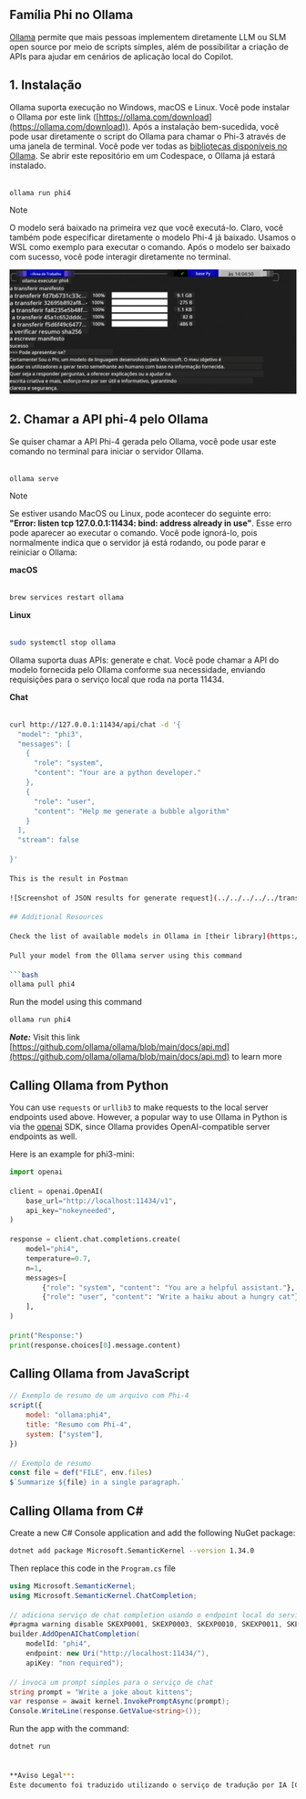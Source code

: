 <!--
CO_OP_TRANSLATOR_METADATA:
{
  "original_hash": "0b38834693bb497f96bf53f0d941f9a1",
  "translation_date": "2025-05-09T09:13:33+00:00",
  "source_file": "md/01.Introduction/02/04.Ollama.md",
  "language_code": "pt"
}
-->
## Família Phi no Ollama


[Ollama](https://ollama.com) permite que mais pessoas implementem diretamente LLM ou SLM open source por meio de scripts simples, além de possibilitar a criação de APIs para ajudar em cenários de aplicação local do Copilot.

## **1. Instalação**

Ollama suporta execução no Windows, macOS e Linux. Você pode instalar o Ollama por este link ([https://ollama.com/download](https://ollama.com/download)). Após a instalação bem-sucedida, você pode usar diretamente o script do Ollama para chamar o Phi-3 através de uma janela de terminal. Você pode ver todas as [bibliotecas disponíveis no Ollama](https://ollama.com/library). Se abrir este repositório em um Codespace, o Ollama já estará instalado.

```bash

ollama run phi4

```

> [!NOTE]
> O modelo será baixado na primeira vez que você executá-lo. Claro, você também pode especificar diretamente o modelo Phi-4 já baixado. Usamos o WSL como exemplo para executar o comando. Após o modelo ser baixado com sucesso, você pode interagir diretamente no terminal.

![run](../../../../../translated_images/ollama_run.b0be611de61f3bb3b42e22205cedf6714b0335ba9288e71d985bf9024f3c20f5.pt.png)

## **2. Chamar a API phi-4 pelo Ollama**

Se quiser chamar a API Phi-4 gerada pelo Ollama, você pode usar este comando no terminal para iniciar o servidor Ollama.

```bash

ollama serve

```

> [!NOTE]
> Se estiver usando MacOS ou Linux, pode acontecer do seguinte erro: **"Error: listen tcp 127.0.0.1:11434: bind: address already in use"**. Esse erro pode aparecer ao executar o comando. Você pode ignorá-lo, pois normalmente indica que o servidor já está rodando, ou pode parar e reiniciar o Ollama:

**macOS**

```bash

brew services restart ollama

```

**Linux**

```bash

sudo systemctl stop ollama

```

Ollama suporta duas APIs: generate e chat. Você pode chamar a API do modelo fornecida pelo Ollama conforme sua necessidade, enviando requisições para o serviço local que roda na porta 11434.

**Chat**

```bash

curl http://127.0.0.1:11434/api/chat -d '{
  "model": "phi3",
  "messages": [
    {
      "role": "system",
      "content": "Your are a python developer."
    },
    {
      "role": "user",
      "content": "Help me generate a bubble algorithm"
    }
  ],
  "stream": false
  
}'

This is the result in Postman

![Screenshot of JSON results for generate request](../../../../../translated_images/ollama_gen.bd58ab69d4004826e8cd31e17a3c59840df127b0a30ac9bb38325ac58c74caa5.pt.png)

## Additional Resources

Check the list of available models in Ollama in [their library](https://ollama.com/library).

Pull your model from the Ollama server using this command

```bash
ollama pull phi4
```

Run the model using this command

```bash
ollama run phi4
```

***Note:*** Visit this link [https://github.com/ollama/ollama/blob/main/docs/api.md](https://github.com/ollama/ollama/blob/main/docs/api.md) to learn more

## Calling Ollama from Python

You can use `requests` or `urllib3` to make requests to the local server endpoints used above. However, a popular way to use Ollama in Python is via the [openai](https://pypi.org/project/openai/) SDK, since Ollama provides OpenAI-compatible server endpoints as well.

Here is an example for phi3-mini:

```python
import openai

client = openai.OpenAI(
    base_url="http://localhost:11434/v1",
    api_key="nokeyneeded",
)

response = client.chat.completions.create(
    model="phi4",
    temperature=0.7,
    n=1,
    messages=[
        {"role": "system", "content": "You are a helpful assistant."},
        {"role": "user", "content": "Write a haiku about a hungry cat"},
    ],
)

print("Response:")
print(response.choices[0].message.content)
```

## Calling Ollama from JavaScript 

```javascript
// Exemplo de resumo de um arquivo com Phi-4
script({
    model: "ollama:phi4",
    title: "Resumo com Phi-4",
    system: ["system"],
})

// Exemplo de resumo
const file = def("FILE", env.files)
$`Summarize ${file} in a single paragraph.`
```

## Calling Ollama from C#

Create a new C# Console application and add the following NuGet package:

```bash
dotnet add package Microsoft.SemanticKernel --version 1.34.0
```

Then replace this code in the `Program.cs` file

```csharp
using Microsoft.SemanticKernel;
using Microsoft.SemanticKernel.ChatCompletion;

// adiciona serviço de chat completion usando o endpoint local do servidor ollama
#pragma warning disable SKEXP0001, SKEXP0003, SKEXP0010, SKEXP0011, SKEXP0050, SKEXP0052
builder.AddOpenAIChatCompletion(
    modelId: "phi4",
    endpoint: new Uri("http://localhost:11434/"),
    apiKey: "non required");

// invoca um prompt simples para o serviço de chat
string prompt = "Write a joke about kittens";
var response = await kernel.InvokePromptAsync(prompt);
Console.WriteLine(response.GetValue<string>());
```

Run the app with the command:

```bash
dotnet run


**Aviso Legal**:  
Este documento foi traduzido utilizando o serviço de tradução por IA [Co-op Translator](https://github.com/Azure/co-op-translator). Embora nos esforcemos para garantir a precisão, esteja ciente de que traduções automáticas podem conter erros ou imprecisões. O documento original em seu idioma nativo deve ser considerado a fonte autorizada. Para informações críticas, recomenda-se tradução profissional feita por humanos. Não nos responsabilizamos por quaisquer mal-entendidos ou interpretações equivocadas decorrentes do uso desta tradução.